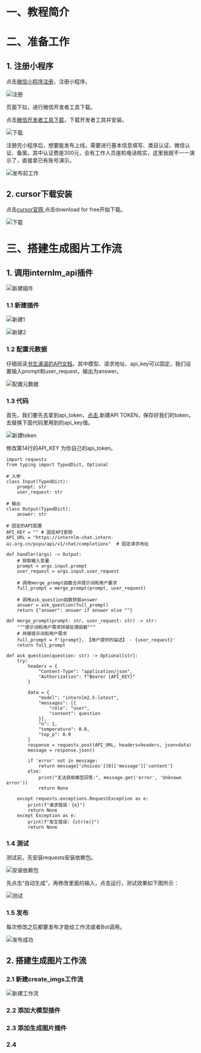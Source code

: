 # 一、教程简介

## 

## 


# 二、准备工作

## 1. 注册小程序

点击[微信小程序注册](https://mp.weixin.qq.com/cgi-bin/wx?token=&lang=zh_CN)，注册小程序。

![注册](https://github.com/user-attachments/assets/b4b1ea04-83c8-4e7d-9dba-b0afba7e2009)

页面下拉，进行微信开发者工具下载。

点击[微信开发者工具下载](https://developers.weixin.qq.com/miniprogram/dev/devtools/download.html)，下载开发者工具并安装。

![下载](https://github.com/user-attachments/assets/7e42faa1-a116-4888-bcc0-23c5b89a8877)

注册完小程序后，想要能发布上线，需要进行基本信息填写、类目认证、微信认证、备案。其中认证费是300元，会有工作人员座机电话核实，这里我就不一一演示了，直接拿已有账号演示。

![发布前工作](https://github.com/user-attachments/assets/e0af0a40-607b-42b2-9e7e-3abff3be0dd8)

## 2. cursor下载安装

点击[cursor官网](https://www.cursor.com/),点击download for free开始下载。

![下载](https://github.com/user-attachments/assets/71cd306b-9fa2-49e6-8d34-ad271bc41d02)


# 三、搭建生成图片工作流

## 1. 调用internlm_api插件

![新建插件](https://github.com/user-attachments/assets/48558309-de2e-4db1-9876-707d24a649f1)

### 1.1 新建插件

![新建1](https://github.com/user-attachments/assets/efab7b00-30cd-4e6c-a7b9-ddd4a5165905)

![新建2](https://github.com/user-attachments/assets/d3a5d555-a5f6-4e63-8541-ce195b396305)

### 1.2 配置元数据

仔细阅读[书生浦语的API文档](https://internlm.intern-ai.org.cn/api/document)。其中模型、请求地址、api_key可以固定，我们设置输入prompt和user_request，输出为answer。

![配置元数据](https://github.com/user-attachments/assets/13cd806e-42c5-472f-b194-a7441316d01d)

### 1.3 代码

首先，我们要先去拿到api_token，[点击](https://internlm.intern-ai.org.cn/api/tokens),新建API TOKEN，保存好我们的token，去替换下面代码里用到的api_key值。

![新建token](https://github.com/user-attachments/assets/df664b99-7c42-4de4-b3b5-b2d3e5e3cbba)

修改第14行的API_KEY 为你自己的api_token。

```
import requests
from typing import TypedDict, Optional

# 入参
class Input(TypedDict):
    prompt: str
    user_request: str

# 输出
class Output(TypedDict):
    answer: str

# 固定的API配置
API_KEY = "" # 固定API密钥
API_URL = "https://internlm-chat.intern-ai.org.cn/puyu/api/v1/chat/completions"  # 固定请求地址

def handler(args) -> Output:
    # 获取输入变量
    prompt = args.input.prompt
    user_request = args.input.user_request

    # 调用merge_prompt函数合并提示词和用户要求
    full_prompt = merge_prompt(prompt, user_request)

    # 调用ask_question函数获取answer
    answer = ask_question(full_prompt)
    return {"answer": answer if answer else ""}

def merge_prompt(prompt: str, user_request: str) -> str:
    """提示词和用户需求拼接处理函数"""
    # 拼接提示词和用户需求
    full_prompt = f'{prompt}, 【用户提供的描述】 - {user_request}'
    return full_prompt

def ask_question(question: str) -> Optional[str]:
    try:
        headers = {
            "Content-Type": "application/json",
            "Authorization": f"Bearer {API_KEY}"
        }

        data = {
            "model": "internlm2.5-latest",
            "messages": [{
                "role": "user",
                "content": question
            }],
            "n": 1,
            "temperature": 0.8,
            "top_p": 0.9
        }
        response = requests.post(API_URL, headers=headers, json=data)
        message = response.json()

        if 'error' not in message:
            return message['choices'][0]['message']['content']
        else:
            print("无法获取模型回答:", message.get('error', 'Unknown error'))
            return None

    except requests.exceptions.RequestException as e:
        print(f"请求错误：{e}")
        return None
    except Exception as e:
        print(f"发生错误: {str(e)}")
        return None
```

### 1.4 测试

测试前，先安装requests安装依赖包。

![安装依赖包](https://github.com/user-attachments/assets/aebe3cb3-8eaf-4164-a57e-9b1d5c286f8a)

先点击“自动生成”，再修改里面的输入，点击运行，测试效果如下图所示：

![测试](https://github.com/user-attachments/assets/0b52b3ef-0869-4a3e-9f52-9234fc7ce404)

### 1.5 发布

每次修改之后都要发布才能给工作流或者Bot调用。

![发布成功](https://github.com/user-attachments/assets/99227429-2442-4183-99cd-1a3b00a81529)

## 2. 搭建生成图片工作流

### 2.1 新建create_imgs工作流

![新建工作流](https://github.com/user-attachments/assets/2595a275-adef-45fc-9706-3f3ccb0a5c99)

### 2.2 添加大模型插件


### 2.3 添加生成图片插件

### 2.4 

